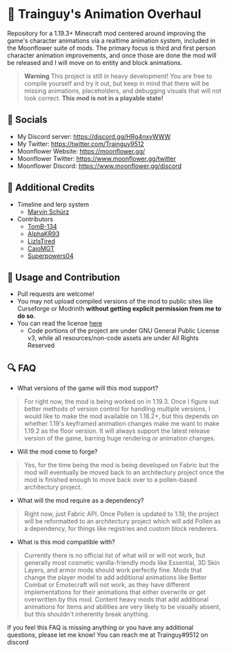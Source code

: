 # 🏃 Trainguy's Animation Overhaul 

Repository for a 1.19.3+ Minecraft mod centered around improving the game's character animations via a realtime animation system, included in the Moonflower suite of mods. The primary focus is third and first person character animation improvements, and once those are done the mod will be released and I will move on to entity and block animations.

> **Warning**
> This project is still in heavy development! You are free to compile yourself and try it out, but keep in mind that there will be missing animations, placeholders, and debugging visuals that will not look correct. **This mod is not in a playable state!**

## 🔗 Socials
- My Discord server: https://discord.gg/HRg4nxvWWW
- My Twitter: https://twitter.com/Trainguy9512
- Moonflower Website: https://moonflower.gg/
- Moonflower Twitter: https://www.moonflower.gg/twitter
- Moonflower Discord: https://www.moonflower.gg/discord

## 📘 Additional Credits
- Timeline and lerp system
  - [Marvin Schürz](https://twitter.com/minetoblend)
- Contributors
  - [TomB-134](https://github.com/TomB-134)
  - [AlphaKR93](https://github.com/AlphaKR93)
  - [LizIsTired](https://github.com/LizIsTired)
  - [CaioMGT](https://github.com/CaioMGT)
  - [Superpowers04](https://github.com/superpowers04)

## 🧵 Usage and Contribution
- Pull requests are welcome!
- You may not upload compiled versions of the mod to public sites like Curseforge or Modrinth **without getting explicit permission from me to do so**.
- You can read the license [here](https://github.com/Trainguy9512/trainguys-animation-overhaul/blob/master/LICENSE)
  - Code portions of the project are under GNU General Public License v3, while all resources/non-code assets are under All Rights Reserved

## 🔍 FAQ

- What versions of the game will this mod support?
> For right now, the mod is being worked on in 1.19.3. Once I figure out better methods of version control for handling multiple versions, I would like to make the mod available on 1.18.2+, but this depends on whether 1.19's keyframed animation changes make me want to make 1.19.2 as the floor version. It will always support the latest release version of the game, barring huge rendering or animation changes.
- Will the mod come to forge?
> Yes, for the time being the mod is being developed on Fabric but the mod will eventually be moved back to an architectury project once the mod is finished enough to move back over to a pollen-based architectury project.
- What will the mod require as a dependency?
> Right now, just Fabric API. Once Pollen is updated to 1.19, the project will be reformatted to an architectury project which will add Pollen as a dependency, for things like registries and custom block renderers.
- What is this mod compatible with?
> Currently there is no official list of what will or will not work, but generally most cosmetic vanilla-friendly mods like Essential, 3D Skin Layers, and armor mods should work perfectly fine. Mods that change the player model to add additional animations like Better Combat or Emotecraft will not work, as they have different implementations for their animations that either overwrite or get overwritten by this mod. Content heavy mods that add additional animations for items and abilities are very likely to be visually absent, but this shouldn't inherently break anything.

If you feel this FAQ is missing anything or you have any additional questions, please let me know! You can reach me at Trainguy#9512 on discord
